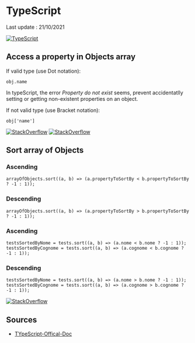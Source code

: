 # TypeScript

Last update : 21/10/2021

[![TypeScript](https://badges.aleen42.com/src/typescript.svg)](https://www.typescriptlang.org/docs/handbook/intro.html)

## Access a property in Objects array

If valid type (use Dot notation):

```
obj.name
```

In typeScript, the error *Property do not exist* seems, prevent accidentatlly setting or getting non-existent properties on  an object.

If not valid type (use Bracket notation):

```
obj['name']
```

[![StackOverflow](https://aleen42.github.io/badges/src/stackoverflow.svg)](https://stackoverflow.com/questions/44147937/property-does-not-exist-on-type-never)
[![StackOverflow](https://aleen42.github.io/badges/src/stackoverflow.svg)](https://www.typescriptlang.org/docs/handbook/intro.html)

## Sort array of Objects

### Ascending

```
arrayOfObjects.sort((a, b) => (a.propertyToSortBy < b.propertyToSortBy ? -1 : 1));
```

### Descending

```
arrayOfObjects.sort((a, b) => (a.propertyToSortBy > b.propertyToSortBy ? -1 : 1));
```

### Ascending

```
testsSortedByNome = tests.sort((a, b) => (a.nome < b.nome ? -1 : 1));
testsSortedByCognome = tests.sort((a, b) => (a.cognome < b.cognome ? -1 : 1));
```

### Descending

```
testsSortedByNome = tests.sort((a, b) => (a.nome > b.nome ? -1 : 1));
testsSortedByCognome = tests.sort((a, b) => (a.cognome > b.cognome ? -1 : 1));
```

[![StackOverflow](https://aleen42.github.io/badges/src/stackoverflow.svg)](https://stackoverflow.com/questions/43311121/sort-an-array-of-objects-in-typescript)

## Sources

* [TYpeScript-Offical-Doc](https://www.typescriptlang.org/docs/handbook/intro.html)